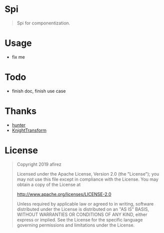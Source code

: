 # Spi

> Spi for componentization.

# Usage

- fix me

# Todo

- finish doc, finish use case

# Thanks

- [hunter](https://github.com/Leaking/Hunter)
- [KnightTransform](https://github.com/kakayang2011/KnightTransform)

# License

> Copyright 2019 afirez
>
> Licensed under the Apache License, Version 2.0 (the "License");
> you may not use this file except in compliance with the License.
> You may obtain a copy of the License at
>
>    http://www.apache.org/licenses/LICENSE-2.0
>
> Unless required by applicable law or agreed to in writing, software
> distributed under the License is distributed on an "AS IS" BASIS,
> WITHOUT WARRANTIES OR CONDITIONS OF ANY KIND, either express or implied.
> See the License for the specific language governing permissions and
> limitations under the License.